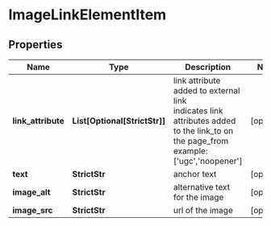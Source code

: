 # ImageLinkElementItem


## Properties

| Name | Type | Description | Notes |
|------------ | ------------- | ------------- | -------------|
**link_attribute** | **List[Optional[StrictStr]]** | link attribute added to external link<br>indicates link attributes added to the link_to on the page_from<br>example:<br>['ugc','noopener'] |[optional]|
**text** | **StrictStr** | anchor text |[optional]|
**image_alt** | **StrictStr** | alternative text for the image |[optional]|
**image_src** | **StrictStr** | url of the image |[optional]|